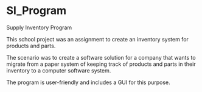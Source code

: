 # SI_Program
Supply Inventory Program

This school project was an assignment to create an inventory system for products and parts.

The scenario was to create a software solution for a company that wants to migrate from a paper system of keeping track of products and parts in their inventory to a computer software system.

The program is user-friendly and includes a GUI for this purpose.
